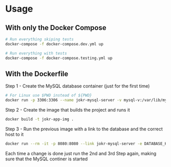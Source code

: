 # Usage

## With only the Docker Compose

```bash
# Run everything skiping tests
docker-compose -f docker-compose.dev.yml up
```

```bash
# Run everything with tests
docker-compose -f docker-compose.testing.yml up
```

## With the Dockerfile

Step 1 - Create the MySQL database container (just for the first time)

```bash
# For Linux use $PWD instead of ${PWD}
docker run -p 3306:3306 --name jokr-mysql-server -v mysql-v:/var/lib/mysql -v ${PWD}/mysql:/docker-entrypoint-initdb.d -e MYSQL_ROOT_PASSWORD=root -d mysql:8.0
```

Step 2 - Create the image that builds the project and runs it

```bash
docker build -t jokr-app-img .
```

Step 3 - Run the previous image with a link to the database and the correct host to it

```bash
docker run --rm -it -p 8080:8080 --link jokr-mysql-server -e DATABASE_HOST=jokr-mysql-server jokr-app-img
```

Each time a change is done just run the 2nd and 3rd Step again, making sure that the MySQL continer is started